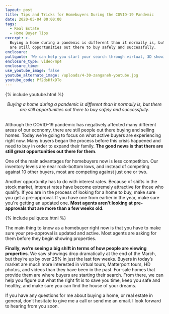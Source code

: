 ```yaml
---
layout: post
title: Tips and Tricks for Homebuyers During the COVID-19 Pandemic
date: 2020-05-04 00:00:00
tags:
  - Real Estate
  - Home Buyer Tips
excerpt: >-
  Buying a home during a pandemic is different than it normally is, but there
  are still opportunities out there to buy safely and successfully.
enclosure:
pullquote: 'We can help you start your search through virtual, 3D showings.'
enclosure_type: video/mp4
enclosure_time:
use_youtube_image: false
youtube_alternate_image: /uploads/4-30-zanganeh-youtube.jpg
youtube_code: Pf2dsHfxDTo
---
```


{% include youtube.html %}

<center><em>Buying a home during a pandemic is different than it normally is, but there are still opportunities out there to buy safely and successfully.</em></center>

<br>Although the COVID-19 pandemic has negatively affected many different areas of our economy, there are still people out there buying and selling homes. Today we’re going to focus on what active buyers are experiencing right now. Many buyers began the process before this crisis happened and need to buy in order to expand their family. **The good news is that there are still great opportunities out there for them**.

One of the main advantages for homebuyers now is less competition. Our inventory levels are near rock-bottom lows, and instead of competing against 10 other buyers, most are competing against just one or two.

Another opportunity has to do with interest rates. Because of shifts in the stock market, interest rates have become extremely attractive for those who qualify. If you are in the process of looking for a home to buy, make sure you get a pre-approval. If you have one from earlier in the year, make sure you're getting an updated one. **Most agents aren’t looking at pre-approvals that are more than a few weeks old**.

{% include pullquote.html %}

The main thing to know as a homebuyer right now is that you have to make sure your pre-approval is updated and active. Most agents are asking for them before they begin showing properties.

**Finally, we’re seeing a big shift in terms of how people are viewing properties**. We saw showings drop dramatically at the end of the March, but they’re up by over 25% in just the last few weeks. Buyers in today’s market are much more interested in virtual tours, Matterport tours, HD photos, and videos than they have been in the past. For-sale homes that provide them are where buyers are starting their search. From there, we can help you figure out what the right fit is to save you time, keep you safe and healthy, and make sure you can find the house of your dreams.

If you have any questions for me about buying a home, or real estate in general, don’t hesitate to give me a call or send me an email. I look forward to hearing from you soon.